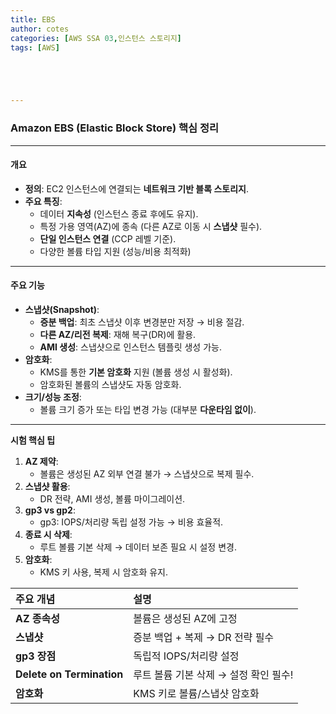 ```yaml
---
title: EBS
author: cotes   
categories: [AWS SSA 03,인스턴스 스토리지]
tags: [AWS]





---
```


### Amazon EBS (Elastic Block Store) 핵심 정리

------

#### **개요**

- **정의**: EC2 인스턴스에 연결되는 **네트워크 기반 블록 스토리지**.
- **주요 특징**:
  - 데이터 **지속성** (인스턴스 종료 후에도 유지).
  - 특정 가용 영역(AZ)에 종속 (다른 AZ로 이동 시 **스냅샷** 필수).
  - **단일 인스턴스 연결** (CCP 레벨 기준).
  - 다양한 볼륨 타입 지원 (성능/비용 최적화)

------

#### **주요 기능**

- **스냅샷(Snapshot)**:
  - **증분 백업**: 최초 스냅샷 이후 변경분만 저장 → 비용 절감.
  - **다른 AZ/리전 복제**: 재해 복구(DR)에 활용.
  - **AMI 생성**: 스냅샷으로 인스턴스 템플릿 생성 가능.
- **암호화**:
  - KMS를 통한 **기본 암호화** 지원 (볼륨 생성 시 활성화).
  - 암호화된 볼륨의 스냅샷도 자동 암호화.
- **크기/성능 조정**:
  - 볼륨 크기 증가 또는 타입 변경 가능 (대부분 **다운타임 없이**).

------

 **시험 핵심 팁**

1. **AZ 제약**:
   - 볼륨은 생성된 AZ 외부 연결 불가 → 스냅샷으로 복제 필수.
2. **스냅샷 활용**:
   - DR 전략, AMI 생성, 볼륨 마이그레이션.
3. **gp3 vs gp2**:
   - gp3: IOPS/처리량 독립 설정 가능 → 비용 효율적.
4. **종료 시 삭제**:
   - 루트 볼륨 기본 삭제 → 데이터 보존 필요 시 설정 변경.
5. **암호화**:
   - KMS 키 사용, 복제 시 암호화 유지.

| **주요 개념**             | **설명**                              |
| :------------------------ | :------------------------------------ |
| **AZ 종속성**             | 볼륨은 생성된 AZ에 고정               |
| **스냅샷**                | 증분 백업 + 복제 → DR 전략 필수       |
| **gp3 장점**              | 독립적 IOPS/처리량 설정               |
| **Delete on Termination** | 루트 볼륨 기본 삭제 → 설정 확인 필수! |
| **암호화**                | KMS 키로 볼륨/스냅샷 암호화           |